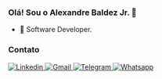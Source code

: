 ### Olá! Sou o Alexandre Baldez Jr. 👋

- 🔭 Software Developer.

<h3>Contato</h3>
<div>
   <a href="https://www.linkedin.com/in/abaldezjr/" target="_blank">
    <img alt="Linkedin" src="https://img.shields.io/badge/LinkedIn-0077B5?style=for-the-badge&logo=linkedin&logoColor=white"/>
  </a>
  <a href="mailto:abaldezjr@gmail.com" target="_blank">
    <img alt="Gmail" src="https://img.shields.io/badge/Gmail-D14836?style=for-the-badge&logo=gmail&logoColor=white"/>
  </a>
  <a href="https://t.me/abaldezjr" target="_blank">
    <img alt="Telegram" src="https://img.shields.io/badge/Telegram-2CA5E0?style=for-the-badge&logo=telegram&logoColor=white"/>
  </a>
  <a href="https://wa.me/5553991367578" target="_blank">
    <img alt="Whatsapp" src="https://img.shields.io/badge/WhatsApp-25D366?style=for-the-badge&logo=whatsapp&logoColor=white"/>
  </a>
</div>

<!--[Currículo em HTML](https://abaldezjr.github.io/abaldezjr/curriculo.html) / [Currículo em PDF](https://abaldezjr.github.io/abaldezjr/curriculo.pdf) / [Currículo Lattes](http://lattes.cnpq.br/5165730716720121)
### Formação Acadêmica
* Bacharelado em Engenharia Mecânica - Universidade Federal do Rio Grande (FURG). [Site](https://ee.furg.br/graduacao/engenharia-mecanica-empresarial) / [TCC](https://abaldezjr.github.io/abaldezjr/tcc.pdf) / [Apresentação TCC](https://abaldezjr.github.io/abaldezjr/apresentacao-tcc.pdf)
* Tecnologia em análise e desenvolvimento de sistemas - Instituto Federal de Educação, Ciência e Tecnologia do Rio Grande do Sul (IFRS). [Site](http://divcomp.riogrande.ifrs.edu.br/superior) / [TCC](https://abaldezjr.github.io/abaldezjr/tcctads.pdf)
* Técnico Sistemas para internet e intranet - Instituto Federal de Educação, Ciência e Tecnologia do Rio grande do sul (IFRS). -->

